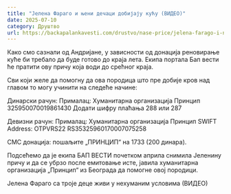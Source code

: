 ```yaml
---
title: "Јелена Фараго и њени дечаци добијају кућу (ВИДЕО)"
date: 2025-07-10
category: Друштво
url: https://backapalankavesti.com/drustvo/nase-price/jelena-farago-i-njeni-decaci-dobijaju-kucu-video/
---
```


Како смо сазнали од Андријане, у зависности од донација реновирање куће би требало да буде готово до краја лета. Екипа портала Бап вести ће пратити ову причу која води до срећног краја.

Сви који желе да помогну да ова породица што пре добије кров над главом то могу учинити на следеће начине:

Динарски рачун:
Прималац: Хуманитарна организација Принцип
325950070019861430
Додати шифру плаћања 288 или 287

Девизни рачун:
Прималац: Хуманитарна организација Принцип
SWIFT Address: OTPVRS22
RS35325960170007075258

СМС донација: пошаљите „ПРИНЦИП“ на 1733 (200 динара).

Подсећемо да је екипа БАП ВЕСТИ почетком априла снимила Јеленину причу и да се убрзо после емитовање исте, јавила хуманитарна организација „Принцип“ из Београда да помогне овој породици.

Јелена Фараго са троје деце живи у нехуманим условима (ВИДЕО)
